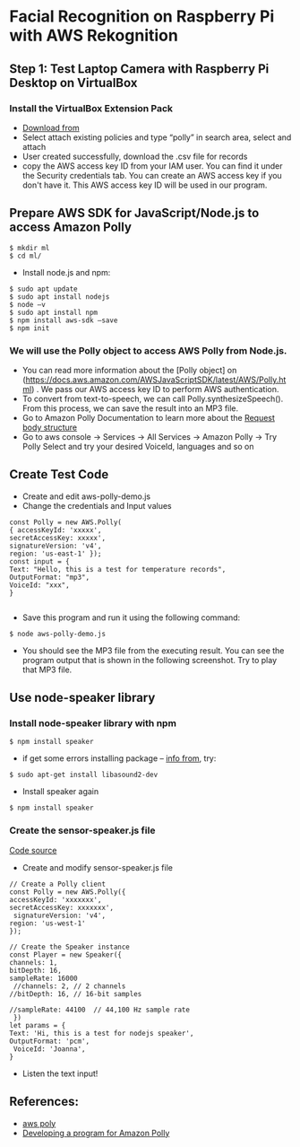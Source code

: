 # Facial Recognition on Raspberry Pi with AWS Rekognition

## Step 1: Test Laptop Camera with Raspberry Pi Desktop on VirtualBox
 
### Install the VirtualBox Extension Pack  
* [Download from](https://www.virtualbox.org/wiki/Downloads)
* Select attach existing policies and type “polly” in search area, select and attach
* User created successfully, download the .csv file for records
* copy the AWS access key ID from your IAM user. You can find it under the Security credentials tab. You can create an AWS access key if you don't have it. This AWS access key ID will be used in our program.

## Prepare AWS SDK for JavaScript/Node.js to access Amazon Polly

```
$ mkdir ml 
$ cd ml/ 
```
* Install node.js and npm:
```
$ sudo apt update 
$ sudo apt install nodejs
$ node –v
$ sudo apt install npm 
$ npm install aws-sdk –save
$ npm init
```
### We will use the Polly object to access AWS Polly from Node.js. 
* You can read more information about the [Polly object] on (https://docs.aws.amazon.com/AWSJavaScriptSDK/latest/AWS/Polly.html) . We pass our AWS access key ID to perform AWS authentication.
* To convert from text-to-speech, we can call Polly.synthesizeSpeech(). From this process, we can save the result into an MP3 file.
* Go to Amazon Polly Documentation to learn more about the [Request body structure](https://docs.aws.amazon.com/polly/latest/dg/API_SynthesizeSpeech.html)
* Go to aws console -> Services -> All Services -> Amazon Polly -> Try Polly Select and try your desired VoiceId, languages and so on

## Create Test Code
* Create and edit aws-polly-demo.js
* Change the credentials and Input values 
```
const Polly = new AWS.Polly(
{ accessKeyId: 'xxxxx', 
secretAccessKey: xxxxx', 
signatureVersion: 'v4', 
region: 'us-east-1' }); 
const input = { 
Text: "Hello, this is a test for temperature records", 
OutputFormat: "mp3", 
VoiceId: "xxx",
}
 
```
* Save this program and run it using the following command: 
```
$ node aws-polly-demo.js
```
* You should see the MP3 file from the executing result. You can see the program output that is shown in the following screenshot. Try to play that MP3 file.
 

## Use node-speaker library 
### Install node-speaker library with npm 
```
$ npm install speaker

```
* if get some errors installing package – [info from](https://github.com/TooTallNate/node-speaker), try:
```
$ sudo apt-get install libasound2-dev
```
* Install speaker again
```
$ npm install speaker
```

### Create the sensor-speaker.js file 
[Code source](https://hc.labnet.sfbu.edu/~henry/npu/classes//iot/learning_aws_iot/slide/Developing_a_program_for_Amazon_Polly.html)
* Create and modify sensor-speaker.js file 
```
// Create a Polly client 
const Polly = new AWS.Polly({ 
accessKeyId: 'xxxxxxx', 
secretAccessKey: xxxxxxx',
 signatureVersion: 'v4', 
region: 'us-west-1' 
}); 

// Create the Speaker instance 
const Player = new Speaker({ 
channels: 1, 
bitDepth: 16, 
sampleRate: 16000
 //channels: 2, // 2 channels 
//bitDepth: 16, // 16-bit samples

//sampleRate: 44100  // 44,100 Hz sample rate
 }) 
let params = { 
Text: 'Hi, this is a test for nodejs speaker', 
OutputFormat: 'pcm',
 VoiceId: 'Joanna',
}
```
* Listen the text input!
## References:
* [aws poly](https://docs.aws.amazon.com/polly/latest/dg/API_SynthesizeSpeech.html)
* [Developing a program for Amazon Polly](https://hc.labnet.sfbu.edu/~henry/npu/classes//iot/learning_aws_iot/slide/Developing_a_program_for_Amazon_Polly.html)
